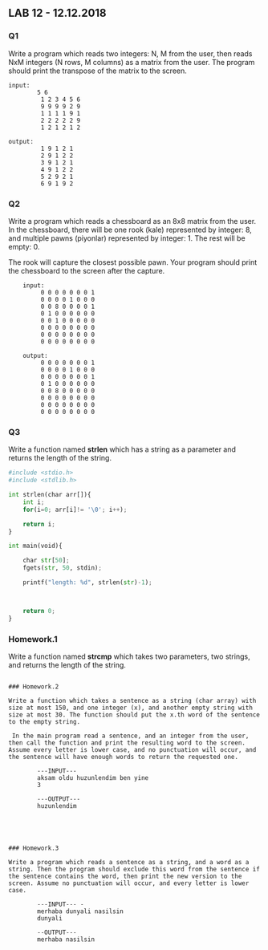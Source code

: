 
## LAB 12 - 12.12.2018

### Q1

Write a program which reads two integers: N, M from the user, then reads NxM integers (N rows, M columns) as a matrix from the user. 
The program should print the transpose of the matrix to the screen.

    input: 
            5 6
             1 2 3 4 5 6
             9 9 9 9 2 9
             1 1 1 1 9 1
             2 2 2 2 2 9
             1 2 1 2 1 2
    
    output: 
             1 9 1 2 1 
             2 9 1 2 2 
             3 9 1 2 1 
             4 9 1 2 2 
             5 2 9 2 1 
             6 9 1 9 2  




### Q2

Write a program which reads a chessboard as an 8x8 matrix from the user. In the chessboard, there will be one rook (kale) represented by integer: 8, and multiple pawns (piyonlar) represented by integer: 1. The rest will be empty: 0. 

 The rook will capture the closest possible pawn. Your program should print the chessboard to the screen after the capture.
 
 
        input:
             0 0 0 0 0 0 0 1
             0 0 0 0 1 0 0 0
             0 0 8 0 0 0 0 1
             0 1 0 0 0 0 0 0
             0 0 1 0 0 0 0 0
             0 0 0 0 0 0 0 0
             0 0 0 0 0 0 0 0
             0 0 0 0 0 0 0 0
     
        output:
             0 0 0 0 0 0 0 1 
             0 0 0 0 1 0 0 0 
             0 0 0 0 0 0 0 1 
             0 1 0 0 0 0 0 0 
             0 0 8 0 0 0 0 0 
             0 0 0 0 0 0 0 0 
             0 0 0 0 0 0 0 0 
             0 0 0 0 0 0 0 0  




### Q3

Write a function named **strlen** which has a string as a parameter and returns the length of the string.




```python
#include <stdio.h>
#include <stdlib.h>

int strlen(char arr[]){
	int i;
	for(i=0; arr[i]!= '\0'; i++);

	return i;
}

int main(void){

	char str[50];
	fgets(str, 50, stdin);

	printf("length: %d", strlen(str)-1);



	return 0;
}
```

### Homework.1

Write a function named **strcmp** which takes two parameters, two strings, and returns the length of the string.



```

### Homework.2

Write a function which takes a sentence as a string (char array) with size at most 150, and one integer (x), and another empty string with size at most 30. The function should put the x.th word of the sentence to the empty string. 

 In the main program read a sentence, and an integer from the user, then call the function and print the resulting word to the screen. Assume every letter is lower case, and no punctuation will occur, and the sentence will have enough words to return the requested one. 

        ---INPUT--- 
        aksam oldu huzunlendim ben yine
        3 

        ---OUTPUT--- 
        huzunlendim 





### Homework.3

Write a program which reads a sentence as a string, and a word as a string. Then the program should exclude this word from the sentence if the sentence contains the word, then print the new version to the screen. Assume no punctuation will occur, and every letter is lower case. 

        ---INPUT--- -
        merhaba dunyali nasilsin
        dunyali

        --OUTPUT--- 
        merhaba nasilsin 


